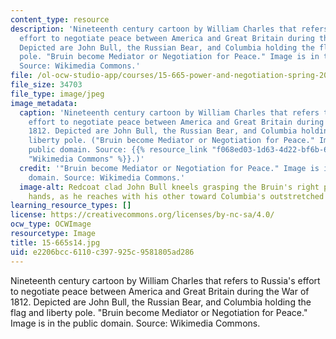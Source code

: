 ```yaml
---
content_type: resource
description: 'Nineteenth century cartoon by William Charles that refers to Russia''s
  effort to negotiate peace between America and Great Britain during the War of 1812.
  Depicted are John Bull, the Russian Bear, and Columbia holding the flag and liberty
  pole. "Bruin become Mediator or Negotiation for Peace." Image is in the public domain.
  Source: Wikimedia Commons.'
file: /ol-ocw-studio-app/courses/15-665-power-and-negotiation-spring-2014/e2206bcc6110c397925c9581805ad286_15-665s14.jpg
file_size: 34703
file_type: image/jpeg
image_metadata:
  caption: 'Nineteenth century cartoon by William Charles that refers to Russia''s
    effort to negotiate peace between America and Great Britain during the War of
    1812. Depicted are John Bull, the Russian Bear, and Columbia holding a flag and
    liberty pole. ("Bruin become Mediator or Negotiation for Peace." Image is in the
    public domain. Source: {{% resource_link "f068ed03-1d63-4d22-bf6b-66eb299ac88f"
    "Wikimedia Commons" %}}.)'
  credit: '"Bruin become Mediator or Negotiation for Peace." Image is in the public
    domain. Source: Wikimedia Commons.'
  image-alt: Redcoat clad John Bull kneels grasping the Bruin's right paw with both
    hands, as he reaches with his other toward Columbia's outstretched hand.
learning_resource_types: []
license: https://creativecommons.org/licenses/by-nc-sa/4.0/
ocw_type: OCWImage
resourcetype: Image
title: 15-665s14.jpg
uid: e2206bcc-6110-c397-925c-9581805ad286
---
```

Nineteenth century cartoon by William Charles that refers to Russia's effort to negotiate peace between America and Great Britain during the War of 1812. Depicted are John Bull, the Russian Bear, and Columbia holding the flag and liberty pole. "Bruin become Mediator or Negotiation for Peace." Image is in the public domain. Source: Wikimedia Commons.
